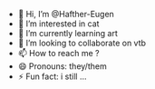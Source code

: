 - 👋 Hi, I’m @Hafther-Eugen
- 👀 I’m interested in cat
- 🌱 I’m currently learning art
- 💞️ I’m looking to collaborate on vtb
- 📫 How to reach me ?
- 😄 Pronouns: they/them
- ⚡ Fun fact: i still ...

<!---
Hafther-Eugen/Hafther-Eugen is a ✨ special ✨ repository because its `README.md` (this file) appears on your GitHub profile.
You can click the Preview link to take a look at your changes.
--->
